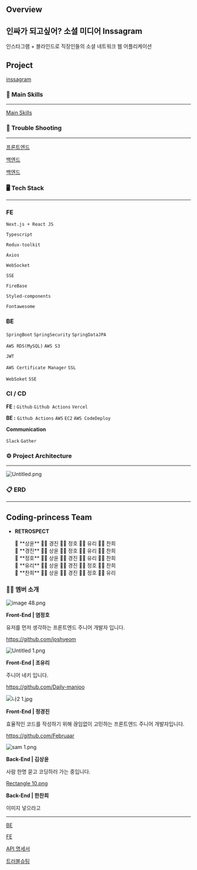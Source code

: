 ## Overview

## 인싸가 되고싶어? 소셜 미디어 Inssagram

인스타그램 + 블라인드로 직장인들의 소셜 네트워크 웹 어플리케이션

## **Project**

[inssagram](https://github.com/inssagram)

### 🔧 Main Skills

---

[Main Skills](https://www.notion.so/c633813e7ffd4cbaa70ce8696c1bbe45?pvs=21)

### 🎯 Trouble Shooting

---

[프론트엔드](https://www.notion.so/3eb51160ee56412185f3b66cdf243a73?pvs=21)

[백엔드](https://www.notion.so/eea133d5d03f44bc91d9a9d9bc3c12eb?pvs=21)

[백엔드](https://www.notion.so/0bebead13f3540a99ed48d427a536d86?pvs=21)

### 🖥️ Tech Stack

---

### FE

`Next.js + React JS`

`Typescript`

`Redux-toolkit`

`Axios`

`WebSocket`

`SSE`

`FireBase`

`Styled-components`

`Fontawesome`

### BE

`SpringBoot` `SpringSecurity` `SpringDataJPA`

`AWS RDS(MySQL)` `AWS S3`

`JWT` 

 `AWS Certificate Manager` `SSL`

 `WebSoket` `SSE`

### CI / CD

**FE :**  `Github`  `Github Actions` `Vercel`

**BE :**  `Github Actions` `AWS` `EC2` `AWS CodeDeploy`

**Communication**

`Slack` `Gather`

### ⚙️ Project Architecture

---

![Untitled.png](https://prod-files-secure.s3.us-west-2.amazonaws.com/44838c05-45d7-4ee9-815f-a006e1f3ec45/901a1400-dff0-4e62-a5ed-9cde8ace7e2a/Untitled.png)

### 📋 ERD

---

## Coding-princess Team

- **RETROSPECT**
    
    <aside>
    🎄 **상윤**
    🎅🏻 경진
    🎅🏻 정호
    🎅🏻 유리
    🎅🏻 찬희
    
    </aside>
    
    <aside>
    🎄 **경진**
    🎅🏻 상윤
    🎅🏻 정호
    🎅🏻 유리
    🎅🏻 찬희
    
    </aside>
    
    <aside>
    🎄 **정호**
    🎅🏻 상윤
    🎅🏻 경진
    🎅🏻 유리
    🎅🏻 찬희
    
    </aside>
    
    <aside>
    🎄 **유리**
    🎅🏻 상윤
    🎅🏻 경진
    🎅🏻 정호
    🎅🏻 찬희
    
    </aside>
    
    <aside>
    🎄 **찬희**
    🎅🏻 상윤
    🎅🏻 경진
    🎅🏻 정호
    🎅🏻 유리
    
    </aside>
    

### 🎅🏻 멤버 소개

![image 48.png](https://prod-files-secure.s3.us-west-2.amazonaws.com/44838c05-45d7-4ee9-815f-a006e1f3ec45/30d9d7e2-44af-4625-a2f9-b656ff64da08/image_48.png)

**Front-End | 염정호**

유저를 먼저 생각하는 프론트엔드 주니어 개발자 입니다.

https://github.com/joshyeom

![Untitled 1.png](https://prod-files-secure.s3.us-west-2.amazonaws.com/44838c05-45d7-4ee9-815f-a006e1f3ec45/ef28982d-7025-4233-944a-5d05e88a31bc/Untitled_1.png)

**Front-End | 조유리**

주니어 네키 입니다.

https://github.com/Daily-manjoo

![나2 1.jpg](https://prod-files-secure.s3.us-west-2.amazonaws.com/44838c05-45d7-4ee9-815f-a006e1f3ec45/e65a71c6-b5f4-4498-8775-dc911c066a2b/%EB%82%982_1.jpg)

**Front-End | 정경진**

효율적인 코드를 작성하기 위해 끊임없이 고민하는 프론트엔드 주니어 개발자입니다.

https://github.com/Februaar

![sam 1.png](https://prod-files-secure.s3.us-west-2.amazonaws.com/44838c05-45d7-4ee9-815f-a006e1f3ec45/05dc8257-9b21-432d-ac19-210e7d42f858/sam_1.png)

**Back-End | 김상윤**

사람 한명 묻고 코딩하러 가는 중입니다.

[Rectangle 10.png](https://avatars.githubusercontent.com/u/105287510?v=4)

**Back-End | 한찬희**

이미지 넣으라고

---

[BE](https://www.notion.so/BE-dd83e1293c854003a3ee2c34d71a90c5?pvs=21)

[FE](https://www.notion.so/FE-9e42a86211614489a567cc334d10df8d?pvs=21)

[API 명세서](https://www.notion.so/API-fbff989baaa343629638b8893d0e1e20?pvs=21)

[트러블슈팅](https://www.notion.so/53c12bafcc964e39a48b67349cd27373?pvs=21)
